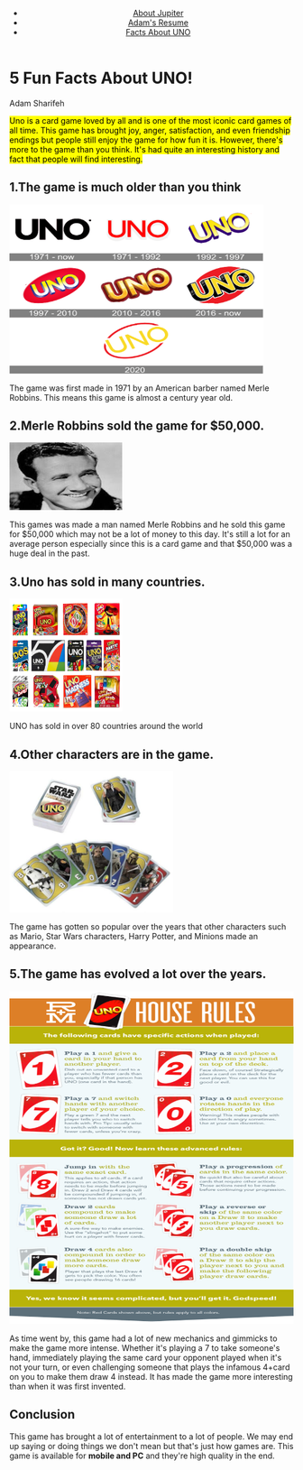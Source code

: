 <body>
<header id="main-header">
    <div class="nav-container">
      <nav class="navigation">
        <ul>
          <li><a href="https://adam893-o.github.io/jupiter2.css/">About Jupiter</a></li>
          <li><a href="https://adam893-o.github.io/resume.css/">Adam's Resume</a></li>
          <li><a href="https://adam893-o.github.io/Uno2.css">Facts About UNO</a></li>
        </ul>
      </nav>
	  </div>
  </header>
  <div>
	<h1>5 Fun Facts About UNO!</h1>
	<p>Adam Sharifeh</p>
	<p><mark>Uno is a card game loved by all and is one of the most iconic card games of all time. This game has brought joy, anger, satisfaction, and even friendship endings but people still enjoy the game for how fun it is. However, there's more to the game than you think. It's had quite an interesting history and fact that people will find interesting.</mark></p>
	<h2>1.The game is much older than you think</h2>
	  <img src="Media/Image4.png" height="300" width="450" alt="Image of Uno history"/>
	  <p>The game was first made in 1971 by an American barber named Merle Robbins. This means this game is almost a century year old.</p>
	<h2>2.Merle Robbins sold the game for $50,000.</h2>
	  <img src="Media/Image5.jpeg" height="120" width="200" alt="Image of Merle Robbins"/>
	  <p>This games was made a man named Merle Robbins and he sold this game for $50,000 which may not be a lot of money to this day. It's still a lot for an average person especially since this is a card game and that $50,000 was a huge deal in the past.</p>
	<h2>3.Uno has sold in many countries.</h2>
	  <img src="Media/Image6.png" height="200" width="200" alt="Image of other UNO cards"/>
	  <p>UNO has sold in over 80 countries around the world</p>
	<h2>4.Other characters are in the game.</h2>
	  <img src="Media/Image7.jpeg" height="250" width="290" alt="Image of Uno history"/>
	  <p> The game has gotten so popular over the years that other characters such as Mario, Star Wars characters, Harry Potter, and Minions made an appearance.</p>
	<h2>5.The game has evolved a lot over the years.</h2>
	  <img src="Media/Image8.png" height="590" width="600" alt="Image of Uno new rules"/>
	  <p>As time went by, this game had a lot of new mechanics and gimmicks to make the game more intense. Whether it's playing a 7 to take someone's hand, immediately playing the same card your opponent played when it's not your turn, or even challenging someone that plays the infamous 4+card on you to make them draw 4 instead. It has made the game more interesting than when it was first invented.</p>
	<h2>Conclusion</h2>
	  <p>This game has brought a lot of entertainment to a lot of people. We may end up saying or doing things we don't mean but that's just how games are. This game is available for <strong>mobile and PC</strong> and they're high quality in the end.</p>
  </div>
</body>
</html>
